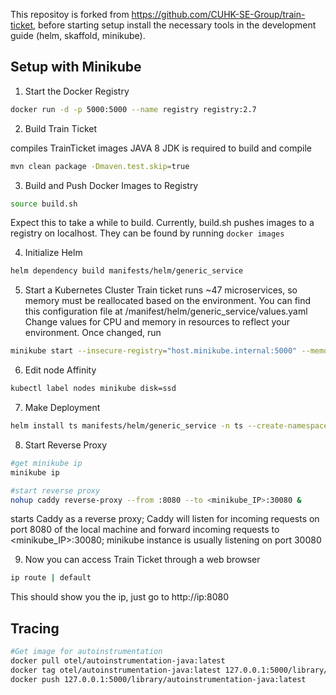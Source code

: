 This repositoy is forked from https://github.com/CUHK-SE-Group/train-ticket, before starting setup install the necessary tools in the development guide (helm, skaffold, minikube).

## Setup with Minikube

1. Start the Docker Registry

```bash
docker run -d -p 5000:5000 --name registry registry:2.7
```

2. Build Train Ticket

compiles TrainTicket images 
JAVA 8 JDK is required to build and compile
```bash
mvn clean package -Dmaven.test.skip=true
```

3. Build and Push Docker Images to Registry
```bash
source build.sh
```
Expect this to take a while to build. Currently, build.sh pushes images to a registry on localhost. They can be found by running ```docker images```

4. Initialize Helm
```bash
helm dependency build manifests/helm/generic_service
```

5. Start a Kubernetes Cluster
Train ticket runs ~47 microservices, so memory must be reallocated based on the environment. You can find this configuration file at /manifest/helm/generic_service/values.yaml
Change values for CPU and memory in resources to reflect your environment. 
Once changed, run
```bash
minikube start --insecure-registry="host.minikube.internal:5000" --memory <memory in mb> --cpus <#cpus>
```

6. Edit node Affinity
```bash
kubectl label nodes minikube disk=ssd
```

7. Make Deployment
```bash
helm install ts manifests/helm/generic_service -n ts --create-namespace --set global.monitoring=opentelemetry --set skywalking.enabled=false --set global.image.tag=latest --set global.image.repository=host.minikube.internal:5000
```

8. Start Reverse Proxy
```bash
#get minikube ip
minikube ip

#start reverse proxy
nohup caddy reverse-proxy --from :8080 --to <minikube_IP>:30080 &
```
starts Caddy as a reverse proxy; Caddy will listen for incoming requests on port 8080 of the local machine
and forward incoming requests to <minikube_IP>:30080; minikube instance is usually listening on port 30080

9. Now you can access Train Ticket through a web browser
```bash
ip route | default
```
This should show you the ip, just go to http://ip:8080

## Tracing 
```bash
#Get image for autoinstrumentation
docker pull otel/autoinstrumentation-java:latest
docker tag otel/autoinstrumentation-java:latest 127.0.0.1:5000/library/autoinstrumentation-java:latest
docker push 127.0.0.1:5000/library/autoinstrumentation-java:latest
```

